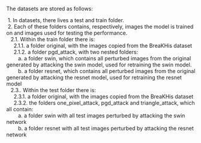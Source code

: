 The datasets are stored as follows:

&nbsp;1. In datasets, there lives a test and train folder.\
&nbsp;2. Each of these folders contains, respectively, images the model is trained on and images used for testing the performance.\
&nbsp;&nbsp;&nbsp;2.1. Within the train folder there is:\
&nbsp;&nbsp;&nbsp;&nbsp;&nbsp;2.1.1. a folder original, with the images copied from the BreaKHis dataset \
&nbsp;&nbsp;&nbsp;&nbsp;&nbsp;2.1.2. a folder pgd_attack, with two nested folders:\
&nbsp;&nbsp;&nbsp;&nbsp;&nbsp;&nbsp;&nbsp;&nbsp;a. a folder swin, which contains all perturbed images from the original generated by attacking the swin model, used for retraining the swin model. \
&nbsp;&nbsp;&nbsp;&nbsp;&nbsp;&nbsp;&nbsp;&nbsp;b. a folder resnet, which contains all perturbed images from the original generated by attacking the resnet model, used for retraining the resnet model \
&nbsp;&nbsp;&nbsp;2.3.. Within the test folder there is: \
&nbsp;&nbsp;&nbsp;&nbsp;&nbsp;2.3.1. a folder original, with the images copied from the BreaKHis dataset \
&nbsp;&nbsp;&nbsp;&nbsp;&nbsp;2.3.2. the folders one_pixel_attack, pgd_attack and triangle_attack, which all contain: \
&nbsp;&nbsp;&nbsp;&nbsp;&nbsp;&nbsp;&nbsp;&nbsp;a. a folder swin with all test images perturbed by attacking the swin network \
&nbsp;&nbsp;&nbsp;&nbsp;&nbsp;&nbsp;&nbsp;&nbsp;b. a folder resnet with all test images perturbed by attacking the resnet network 
